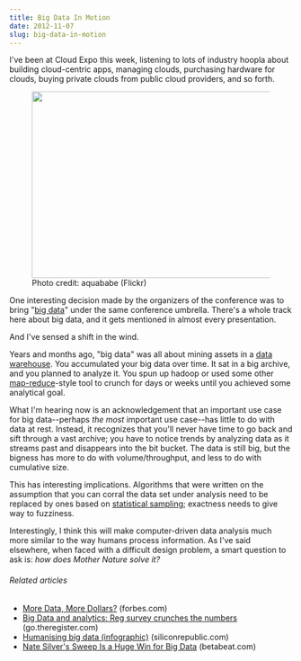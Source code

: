 ```yaml
---
title: Big Data In Motion
date: 2012-11-07
slug: big-data-in-motion
---
```


I've been at Cloud Expo this week, listening to lots of industry hoopla about building cloud-centric apps, managing clouds, purchasing hardware for clouds, buying private clouds from public cloud providers, and so forth.

<figure><img alt="" src="http://farm6.staticflickr.com/5283/5247181522_d9884b37ac.jpg" height="332" width="500" /><figcaption>Photo credit: aquababe (Flickr)</figcaption></figure>

One interesting decision made by the organizers of the conference was to bring "<a class="zem_slink" title="Big data" href="http://en.wikipedia.org/wiki/Big_data" target="_blank" rel="wikipedia">big data</a>" under the same conference umbrella. There's a whole track here about big data, and it gets mentioned in almost every presentation.

And I've sensed a shift in the wind.

Years and months ago, "big data" was all about mining assets in a <a class="zem_slink" title="Data warehouse" href="http://en.wikipedia.org/wiki/Data_warehouse" target="_blank" rel="wikipedia">data warehouse</a>. You accumulated your big data over time. It sat in a big archive, and you planned to analyze it. You spun up hadoop or used some other <a class="zem_slink" title="MapReduce" href="http://en.wikipedia.org/wiki/MapReduce" target="_blank" rel="wikipedia">map-reduce</a>-style tool to crunch for days or weeks until you achieved some analytical goal.

What I'm hearing now is an acknowledgement that an important use case for big data--perhaps <em>the most</em> important use case--has little to do with data at rest. Instead, it recognizes that you'll never have time to go back and sift through a vast archive; you have to notice trends by analyzing data as it streams past and disappears into the bit bucket. The data is still big, but the bigness has more to do with volume/throughput, and less to do with cumulative size.

This has interesting implications. Algorithms that were written on the assumption that you can corral the data set under analysis need to be replaced by ones based on <a class="zem_slink" title="Sampling (statistics)" href="http://en.wikipedia.org/wiki/Sampling_%28statistics%29" target="_blank" rel="wikipedia">statistical sampling</a>; exactness needs to give way to fuzziness.

Interestingly, I think this will make computer-driven data analysis much more similar to the way humans process information. As I've said elsewhere, when faced with a difficult design problem, a smart question to ask is: <em>how does Mother Nature solve it?</em>
<h6 class="zemanta-related-title" style="font-size:1em;">Related articles</h6>
<ul class="zemanta-article-ul">
	<li class="zemanta-article-ul-li"><a href="more-data-more-dollars.md" target="_blank">More Data, More Dollars?</a> (forbes.com)</li>
	<li class="zemanta-article-ul-li"><a href="http://go.theregister.com/feed/www.theregister.co.uk/2012/11/07/big_data_analytics/" target="_blank">Big Data and analytics: Reg survey crunches the numbers</a> (go.theregister.com)</li>
	<li class="zemanta-article-ul-li"><a href="http://www.siliconrepublic.com/strategy/item/29971-humanising-big-data-infogr" target="_blank">Humanising big data (infographic)</a> (siliconrepublic.com)</li>
	<li class="zemanta-article-ul-li"><a href="polyspot-delivers-insights-and-information-from-raw-data.md" target="_blank"><a href="http://betabeat.com/2012/11/nate-silver-predicton-sweep-presidential-election-huge-win-big-data/" target="_blank">Nate Silver's Sweep Is a Huge Win for Big Data</a> (betabeat.com)</a></li>
</ul>